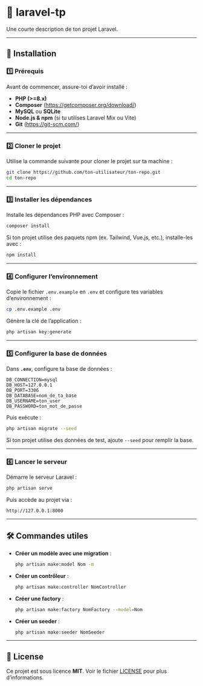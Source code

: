 # 📌 laravel-tp

Une courte description de ton projet Laravel.

---

## 🚀 Installation

### 1️⃣ Prérequis

Avant de commencer, assure-toi d’avoir installé :

- **PHP (>=8.x)**
- **Composer** (https://getcomposer.org/download/)
- **MySQL** ou **SQLite**
- **Node.js & npm** (si tu utilises Laravel Mix ou Vite)
- **Git** (https://git-scm.com/)

---

### 2️⃣ Cloner le projet

Utilise la commande suivante pour cloner le projet sur ta machine :

```sh
git clone https://github.com/ton-utilisateur/ton-repo.git
cd ton-repo
```

---

### 3️⃣ Installer les dépendances

Installe les dépendances PHP avec Composer :

```sh
composer install
```

Si ton projet utilise des paquets npm (ex. Tailwind, Vue.js, etc.), installe-les avec :

```sh
npm install
```

---

### 4️⃣ Configurer l’environnement

Copie le fichier `.env.example` en `.env` et configure tes variables d’environnement :

```sh
cp .env.example .env
```

Génère la clé de l’application :

```sh
php artisan key:generate
```

---

### 5️⃣ Configurer la base de données

Dans **`.env`**, configure ta base de données :

```env
DB_CONNECTION=mysql
DB_HOST=127.0.0.1
DB_PORT=3306
DB_DATABASE=nom_de_ta_base
DB_USERNAME=ton_user
DB_PASSWORD=ton_mot_de_passe
```

Puis exécute :

```sh
php artisan migrate --seed
```

Si ton projet utilise des données de test, ajoute `--seed` pour remplir la base.

---

### 6️⃣ Lancer le serveur

Démarre le serveur Laravel :

```sh
php artisan serve
```

Puis accède au projet via :

```
http://127.0.0.1:8000
```

---

## 🛠 Commandes utiles

- **Créer un modèle avec une migration** :
  ```sh
  php artisan make:model Nom -m
  ```
- **Créer un contrôleur** :
  ```sh
  php artisan make:controller NomController
  ```
- **Créer une factory** :
  ```sh
  php artisan make:factory NomFactory --model=Nom
  ```
- **Créer un seeder** :
  ```sh
  php artisan make:seeder NomSeeder
  ```

---

## 📜 License

Ce projet est sous licence **MIT**. Voir le fichier [LICENSE](LICENSE) pour plus d’informations.
